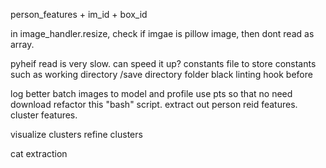 person_features + im_id + box_id

in image_handler.resize, check if imgae is pillow image, then dont read as array.

pyheif read is very slow. can speed it up?
constants file to store constants such as working directory /save directory folder
black linting hook before 

log better
batch images to model and profile
use pts so that no need download
refactor this "bash" script.
extract out person reid features.
cluster features.

visualize clusters
refine clusters

cat extraction